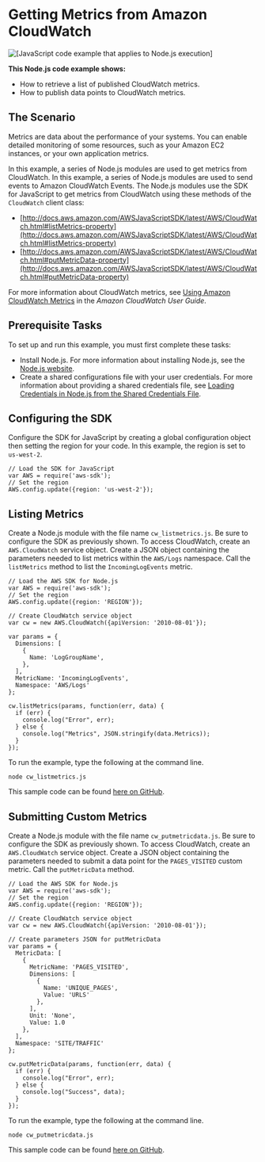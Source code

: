 # Getting Metrics from Amazon CloudWatch<a name="cloudwatch-examples-getting-metrics"></a>

![\[JavaScript code example that applies to Node.js execution\]](http://docs.aws.amazon.com/sdk-for-javascript/v2/developer-guide/images/nodeicon.png)

**This Node\.js code example shows:**
+ How to retrieve a list of published CloudWatch metrics\.
+ How to publish data points to CloudWatch metrics\.

## The Scenario<a name="cloudwatch-examples-getting-metrics-scenario"></a>

Metrics are data about the performance of your systems\. You can enable detailed monitoring of some resources, such as your Amazon EC2 instances, or your own application metrics\. 

In this example, a series of Node\.js modules are used to get metrics from CloudWatch\. In this example, a series of Node\.js modules are used to send events to Amazon CloudWatch Events\. The Node\.js modules use the SDK for JavaScript to get metrics from CloudWatch using these methods of the `CloudWatch` client class:
+ [http://docs.aws.amazon.com/AWSJavaScriptSDK/latest/AWS/CloudWatch.html#listMetrics-property](http://docs.aws.amazon.com/AWSJavaScriptSDK/latest/AWS/CloudWatch.html#listMetrics-property)
+ [http://docs.aws.amazon.com/AWSJavaScriptSDK/latest/AWS/CloudWatch.html#putMetricData-property](http://docs.aws.amazon.com/AWSJavaScriptSDK/latest/AWS/CloudWatch.html#putMetricData-property)

For more information about CloudWatch metrics, see [Using Amazon CloudWatch Metrics](http://docs.aws.amazon.com/AmazonCloudWatch/latest/monitoring/working_with_metrics.html) in the *Amazon CloudWatch User Guide*\.

## Prerequisite Tasks<a name="cloudwatch-examples-getting-metrics-prerequisites"></a>

To set up and run this example, you must first complete these tasks:
+ Install Node\.js\. For more information about installing Node\.js, see the [Node\.js website](https://nodejs.org)\.
+ Create a shared configurations file with your user credentials\. For more information about providing a shared credentials file, see [Loading Credentials in Node\.js from the Shared Credentials File](loading-node-credentials-shared.md)\.

## Configuring the SDK<a name="cloudwatch-examples-getting-metrics-configure-sdk"></a>

Configure the SDK for JavaScript by creating a global configuration object then setting the region for your code\. In this example, the region is set to `us-west-2`\.

```
// Load the SDK for JavaScript
var AWS = require('aws-sdk');
// Set the region 
AWS.config.update({region: 'us-west-2'});
```

## Listing Metrics<a name="cloudwatch-examples-getting-metrics-listing"></a>

Create a Node\.js module with the file name `cw_listmetrics.js`\. Be sure to configure the SDK as previously shown\. To access CloudWatch, create an `AWS.CloudWatch` service object\. Create a JSON object containing the parameters needed to list metrics within the `AWS/Logs` namespace\. Call the `listMetrics` method to list the `IncomingLogEvents` metric\.

```
// Load the AWS SDK for Node.js
var AWS = require('aws-sdk');
// Set the region 
AWS.config.update({region: 'REGION'});

// Create CloudWatch service object
var cw = new AWS.CloudWatch({apiVersion: '2010-08-01'});

var params = {
  Dimensions: [
    {
      Name: 'LogGroupName', 
    },
  ],
  MetricName: 'IncomingLogEvents',
  Namespace: 'AWS/Logs'
};

cw.listMetrics(params, function(err, data) {
  if (err) {
    console.log("Error", err);
  } else {
    console.log("Metrics", JSON.stringify(data.Metrics));
  }
});
```

To run the example, type the following at the command line\.

```
node cw_listmetrics.js
```

This sample code can be found [here on GitHub](https://github.com/awsdocs/aws-doc-sdk-examples/blob/master/javascript/example_code/cloudwatch/cw_listmetrics.js)\.

## Submitting Custom Metrics<a name="cloudwatch-examples-getting-metrics-publishing-custom"></a>

Create a Node\.js module with the file name `cw_putmetricdata.js`\. Be sure to configure the SDK as previously shown\. To access CloudWatch, create an `AWS.CloudWatch` service object\. Create a JSON object containing the parameters needed to submit a data point for the `PAGES_VISITED` custom metric\. Call the `putMetricData` method\.

```
// Load the AWS SDK for Node.js
var AWS = require('aws-sdk');
// Set the region 
AWS.config.update({region: 'REGION'});

// Create CloudWatch service object
var cw = new AWS.CloudWatch({apiVersion: '2010-08-01'});

// Create parameters JSON for putMetricData
var params = {
  MetricData: [
    {
      MetricName: 'PAGES_VISITED',
      Dimensions: [
        {
          Name: 'UNIQUE_PAGES',
          Value: 'URLS'
        },
      ],
      Unit: 'None',
      Value: 1.0
    },
  ],
  Namespace: 'SITE/TRAFFIC'
};

cw.putMetricData(params, function(err, data) {
  if (err) {
    console.log("Error", err);
  } else {
    console.log("Success", data);
  }
});
```

To run the example, type the following at the command line\.

```
node cw_putmetricdata.js
```

This sample code can be found [here on GitHub](https://github.com/awsdocs/aws-doc-sdk-examples/blob/master/javascript/example_code/cloudwatch/cw_putmetricdata.js)\.